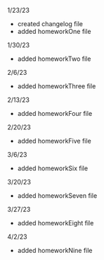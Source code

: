 1/23/23 
  - created changelog file
  - added homeworkOne file
 
1/30/23
  - added homeworkTwo file

2/6/23
  - added homeworkThree file

2/13/23
  - added homeworkFour file

2/20/23
  - added homeworkFive file

3/6/23
  - added homeworkSix file

3/20/23
  - added homeworkSeven file

3/27/23
  - added homeworkEight file

4/2/23
  - added homeworkNine file

